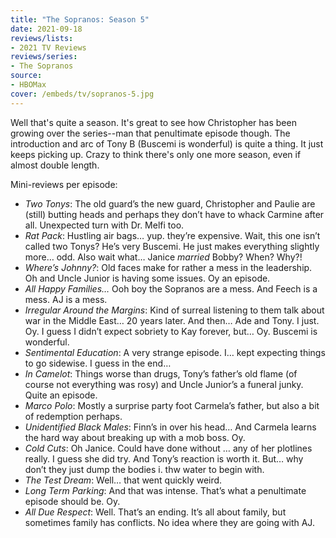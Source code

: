 ```yaml
---
title: "The Sopranos: Season 5"
date: 2021-09-18
reviews/lists:
- 2021 TV Reviews
reviews/series:
- The Sopranos
source:
- HBOMax
cover: /embeds/tv/sopranos-5.jpg
---
```

Well that's quite a season. It's great to see how Christopher has been growing over the series--man that penultimate episode though. The introduction and arc of Tony B (Buscemi is wonderful) is quite a thing. It just keeps picking up. Crazy to think there's only one more season, even if almost double length.

Mini-reviews per episode:

- *Two Tonys*: The old guard’s the new guard, Christopher and Paulie are (still) butting heads and perhaps they don’t have to whack Carmine after all. Unexpected turn with Dr. Melfi too. 
- *Rat Pack*: Hustling air bags… yup. they’re expensive. Wait, this one isn’t called two Tonys? He’s very Buscemi. He just makes everything slightly more… odd. Also wait what… Janice *married* Bobby? When? Why?!
- *Where’s Johnny?*: Old faces make for rather a mess in the leadership. Oh and Uncle Junior is having some issues. Oy an episode. 
- *All Happy Families…* Ooh boy the Sopranos are a mess. And Feech is a mess. AJ is a mess. 
- *Irregular Around the Margins*: Kind of surreal listening to them talk about war in the Middle East… 20 years later. And then… Ade and Tony. I just. Oy. I guess I didn’t expect sobriety to Kay forever, but… Oy. Buscemi is wonderful. 
- *Sentimental Education*: A very strange episode. I… kept expecting things to go sidewise. I guess in the end… 
- *In Camelot*: Things worse than drugs, Tony’s  father’s old flame (of course not everything was rosy) and Uncle Junior’s a funeral junky. Quite an episode. 
- *Marco Polo*: Mostly a surprise party foot Carmela’s father, but also a bit of redemption perhaps. 
- *Unidentified Black Males*: Finn’s in over his head… And Carmela learns the hard way about breaking up with a mob boss. Oy. 
- *Cold Cuts*: Oh Janice. Could have done without … any of her plotlines really. I guess she did try. And Tony’s reaction is worth it. But… why don’t they just dump the bodies i. thw water to begin with. 
- *The Test Dream*: Well… that went quickly weird. 
- *Long Term Parking*: And that was intense. That’s what a penultimate episode should be. Oy. 
- *All Due Respect*: Well. That’s an ending. It’s all about family, but sometimes family has conflicts. No idea where they are going with AJ. 